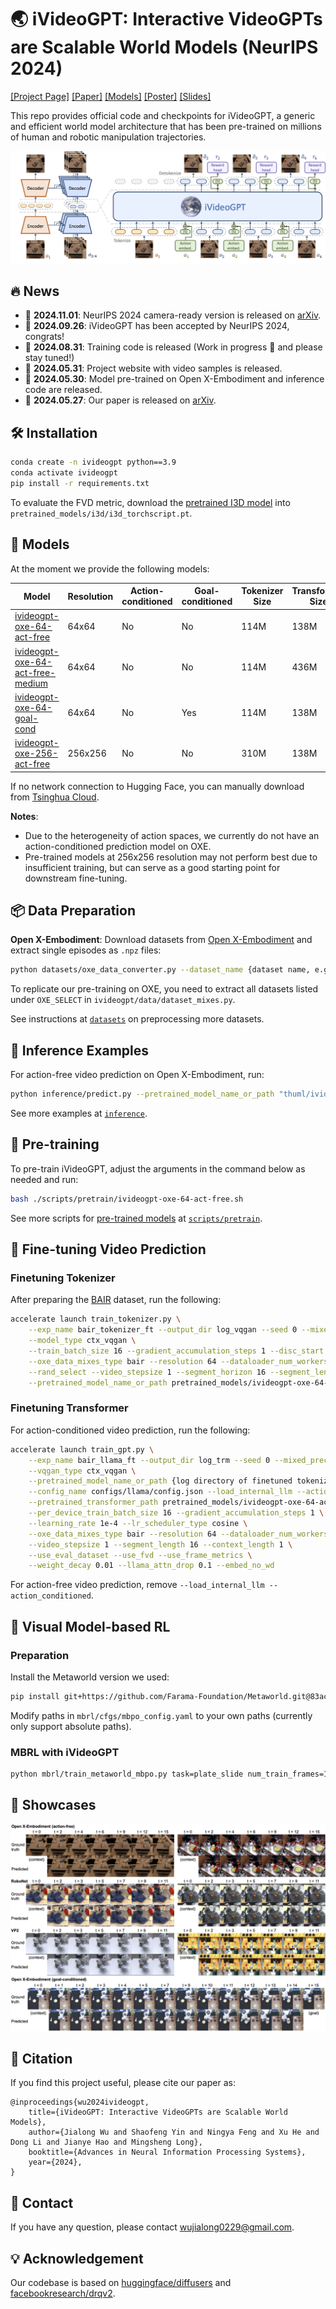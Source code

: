 # 🌏 iVideoGPT: Interactive VideoGPTs are Scalable World Models (NeurIPS 2024)

[[Project Page]](https://thuml.github.io/iVideoGPT/) [[Paper]](https://arxiv.org/abs/2405.15223) [[Models]](https://huggingface.co/collections/thuml/ivideogpt-674c59cae32231024d82d6c5) [[Poster]](https://manchery.github.io/assets/pub/nips2024_ivideogpt/poster.pdf) [[Slides]](https://manchery.github.io/assets/pub/nips2024_ivideogpt/slides.pdf)

This repo provides official code and checkpoints for iVideoGPT, a generic and efficient world model architecture that has been pre-trained on millions of human and robotic manipulation trajectories. 

![architecture](assets/architecture.png)

## 🔥 News

- 🚩 **2024.11.01**: NeurIPS 2024 camera-ready version is released on [arXiv](https://arxiv.org/abs/2405.15223v3).
- 🚩 **2024.09.26**: iVideoGPT has been accepted by NeurIPS 2024, congrats!
- 🚩 **2024.08.31**: Training code is released (Work in progress 🚧 and please stay tuned!)
- 🚩 **2024.05.31**: Project website with video samples is released.
- 🚩 **2024.05.30**: Model pre-trained on Open X-Embodiment and inference code are released.
- 🚩 **2024.05.27**: Our paper is released on [arXiv](https://arxiv.org/abs/2405.15223v1).

## 🛠️ Installation

```bash
conda create -n ivideogpt python==3.9
conda activate ivideogpt
pip install -r requirements.txt
```

To evaluate the FVD metric, download the [pretrained I3D model](https://www.dropbox.com/s/ge9e5ujwgetktms/i3d_torchscript.pt?dl=1) into `pretrained_models/i3d/i3d_torchscript.pt`.

## 🤗 Models

At the moment we provide the following models:

| Model | Resolution | Action-conditioned | Goal-conditioned | Tokenizer Size | Transformer Size |
| ---- | ---- | ---- | ---- | ---- | ---- |
| [ivideogpt-oxe-64-act-free](https://huggingface.co/thuml/ivideogpt-oxe-64-act-free) | 64x64 | No | No | 114M   |  138M    |
| [ivideogpt-oxe-64-act-free-medium](https://huggingface.co/thuml/ivideogpt-oxe-64-act-free-medium) | 64x64 | No | No |  114M   |  436M    |
| [ivideogpt-oxe-64-goal-cond](https://huggingface.co/thuml/ivideogpt-oxe-64-goal-cond) | 64x64 | No | Yes | 114M   |  138M    |
| [ivideogpt-oxe-256-act-free](https://huggingface.co/thuml/ivideogpt-oxe-256-act-free) | 256x256 | No | No | 310M   |  138M    |

If no network connection to Hugging Face, you can manually download from [Tsinghua Cloud](https://cloud.tsinghua.edu.cn/d/ef7d94c798504587a95e/).

**Notes**:

- Due to the heterogeneity of action spaces, we currently do not have an action-conditioned prediction model on OXE.
- Pre-trained models at 256x256 resolution may not perform best due to insufficient training, but can serve as a good starting point for downstream fine-tuning.

## 📦 Data Preparation

**Open X-Embodiment**: Download datasets from [Open X-Embodiment](https://github.com/google-deepmind/open_x_embodiment) and extract single episodes as `.npz` files:

```bash
python datasets/oxe_data_converter.py --dataset_name {dataset name, e.g. bridge} --input_path {path to downloaded OXE} --output_path {path to stored npz}
```

To replicate our pre-training on OXE, you need to extract all datasets listed under `OXE_SELECT` in `ivideogpt/data/dataset_mixes.py`.

See instructions at [`datasets`](/datasets) on preprocessing more datasets.

## 🚀 Inference Examples

For action-free video prediction on Open X-Embodiment, run:

```bash
python inference/predict.py --pretrained_model_name_or_path "thuml/ivideogpt-oxe-64-act-free" --input_path inference/samples/fractal_sample.npz --dataset_name fractal20220817_data
```

See more examples at [`inference`](/inference).

## 🌟 Pre-training

To pre-train iVideoGPT, adjust the arguments in the command below as needed and run:

```bash
bash ./scripts/pretrain/ivideogpt-oxe-64-act-free.sh
```

See more scripts for [pre-trained models](#-models) at [`scripts/pretrain`](/scripts/pretrain).

## 🎇 Fine-tuning Video Prediction

### Finetuning Tokenizer

After preparing the [BAIR](/datasets#bair-robot-pushing) dataset, run the following:

```bash
accelerate launch train_tokenizer.py \
    --exp_name bair_tokenizer_ft --output_dir log_vqgan --seed 0 --mixed_precision bf16 \
    --model_type ctx_vqgan \
    --train_batch_size 16 --gradient_accumulation_steps 1 --disc_start 1000005 \
    --oxe_data_mixes_type bair --resolution 64 --dataloader_num_workers 16 \
    --rand_select --video_stepsize 1 --segment_horizon 16 --segment_length 8 --context_length 1 \
    --pretrained_model_name_or_path pretrained_models/ivideogpt-oxe-64-act-free/tokenizer
```

### Finetuning Transformer

For action-conditioned video prediction, run the following:

```bash
accelerate launch train_gpt.py \
    --exp_name bair_llama_ft --output_dir log_trm --seed 0 --mixed_precision bf16 \
    --vqgan_type ctx_vqgan \
    --pretrained_model_name_or_path {log directory of finetuned tokenizer}/unwrapped_model \
    --config_name configs/llama/config.json --load_internal_llm --action_conditioned --action_dim 4 \
    --pretrained_transformer_path pretrained_models/ivideogpt-oxe-64-act-free/transformer \
    --per_device_train_batch_size 16 --gradient_accumulation_steps 1 \
    --learning_rate 1e-4 --lr_scheduler_type cosine \
    --oxe_data_mixes_type bair --resolution 64 --dataloader_num_workers 16 \
    --video_stepsize 1 --segment_length 16 --context_length 1 \
    --use_eval_dataset --use_fvd --use_frame_metrics \
    --weight_decay 0.01 --llama_attn_drop 0.1 --embed_no_wd
```

For action-free video prediction, remove `--load_internal_llm --action_conditioned`.

<!-- ### Evaluation -->

## 🤖 Visual Model-based RL

### Preparation

Install the Metaworld version we used:

```bash
pip install git+https://github.com/Farama-Foundation/Metaworld.git@83ac03ca3207c0060112bfc101393ca794ebf1bd
```

Modify paths in `mbrl/cfgs/mbpo_config.yaml` to your own paths (currently only support absolute paths).

### MBRL with iVideoGPT

```bash
python mbrl/train_metaworld_mbpo.py task=plate_slide num_train_frames=100002 demo=true
```

## 🎥 Showcases

![showcase](assets/showcase.png)

## 📜 Citation

If you find this project useful, please cite our paper as:

```
@inproceedings{wu2024ivideogpt,
    title={iVideoGPT: Interactive VideoGPTs are Scalable World Models}, 
    author={Jialong Wu and Shaofeng Yin and Ningya Feng and Xu He and Dong Li and Jianye Hao and Mingsheng Long},
    booktitle={Advances in Neural Information Processing Systems},
    year={2024},
}
```

## 🤝 Contact

If you have any question, please contact wujialong0229@gmail.com.

## 💡 Acknowledgement

Our codebase is based on [huggingface/diffusers](https://github.com/huggingface/diffusers) and [facebookresearch/drqv2](https://github.com/facebookresearch/drqv2).

